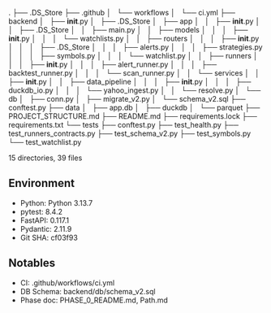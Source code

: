 .
├── .DS_Store
├── .github
│   └── workflows
│       └── ci.yml
├── backend
│   ├── __init__.py
│   ├── .DS_Store
│   ├── app
│   │   ├── __init__.py
│   │   ├── .DS_Store
│   │   ├── main.py
│   │   ├── models
│   │   │   ├── __init__.py
│   │   │   └── watchlists.py
│   │   ├── routers
│   │   │   ├── __init__.py
│   │   │   ├── .DS_Store
│   │   │   ├── alerts.py
│   │   │   ├── strategies.py
│   │   │   ├── symbols.py
│   │   │   └── watchlist.py
│   │   ├── runners
│   │   │   ├── __init__.py
│   │   │   ├── alert_runner.py
│   │   │   ├── backtest_runner.py
│   │   │   └── scan_runner.py
│   │   └── services
│   │       ├── __init__.py
│   │       ├── data_pipeline
│   │       │   ├── __init__.py
│   │       │   ├── duckdb_io.py
│   │       │   └── yahoo_ingest.py
│   │       └── resolve.py
│   └── db
│       ├── conn.py
│       ├── migrate_v2.py
│       └── schema_v2.sql
├── conftest.py
├── data
│   ├── app.db
│   ├── duckdb
│   └── parquet
├── PROJECT_STRUCTURE.md
├── README.md
├── requirements.lock
├── requirements.txt
└── tests
    ├── conftest.py
    ├── test_health.py
    ├── test_runners_contracts.py
    ├── test_schema_v2.py
    ├── test_symbols.py
    └── test_watchlist.py

15 directories, 39 files


## Environment

- Python: Python 3.13.7
- pytest: 8.4.2
- FastAPI: 0.117.1
- Pydantic: 2.11.9
- Git SHA: cf03f93

## Notables
- CI: .github/workflows/ci.yml
- DB Schema: backend/db/schema_v2.sql
- Phase doc: PHASE_0_README.md, Path.md

